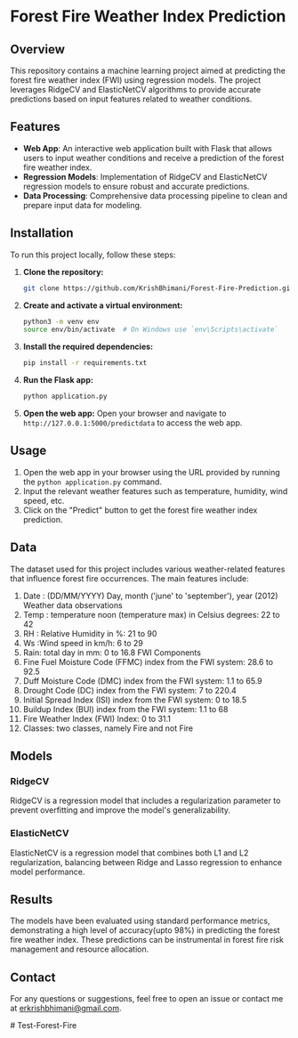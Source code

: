 # Forest Fire Weather Index Prediction

## Overview

This repository contains a machine learning project aimed at predicting the forest fire weather index (FWI) using regression models. The project leverages RidgeCV and ElasticNetCV algorithms to provide accurate predictions based on input features related to weather conditions.

## Features

- **Web App**: An interactive web application built with Flask that allows users to input weather conditions and receive a prediction of the forest fire weather index.
- **Regression Models**: Implementation of RidgeCV and ElasticNetCV regression models to ensure robust and accurate predictions.
- **Data Processing**: Comprehensive data processing pipeline to clean and prepare input data for modeling.

## Installation

To run this project locally, follow these steps:

1. **Clone the repository:**
    ```bash
    git clone https://github.com/KrishBhimani/Forest-Fire-Prediction.git
    ```

2. **Create and activate a virtual environment:**
    ```bash
    python3 -m venv env
    source env/bin/activate  # On Windows use `env\Scripts\activate`
    ```

3. **Install the required dependencies:**
    ```bash
    pip install -r requirements.txt
    ```

4. **Run the Flask app:**
    ```bash
    python application.py
    ```

5. **Open the web app:**
    Open your browser and navigate to `http://127.0.0.1:5000/predictdata` to access the web app.

## Usage

1. Open the web app in your browser using the URL provided by running the `python application.py` command.
2. Input the relevant weather features such as temperature, humidity, wind speed, etc.
3. Click on the "Predict" button to get the forest fire weather index prediction.

## Data

The dataset used for this project includes various weather-related features that influence forest fire occurrences. The main features include:
1. Date : (DD/MM/YYYY) Day, month ('june' to 'september'), year (2012)
Weather data observations
2. Temp : temperature noon (temperature max) in Celsius degrees: 22 to 42
3. RH : Relative Humidity in %: 21 to 90
4. Ws :Wind speed in km/h: 6 to 29
5. Rain: total day in mm: 0 to 16.8
FWI Components
6. Fine Fuel Moisture Code (FFMC) index from the FWI system: 28.6 to 92.5
7. Duff Moisture Code (DMC) index from the FWI system: 1.1 to 65.9
8. Drought Code (DC) index from the FWI system: 7 to 220.4
9. Initial Spread Index (ISI) index from the FWI system: 0 to 18.5
10. Buildup Index (BUI) index from the FWI system: 1.1 to 68
11. Fire Weather Index (FWI) Index: 0 to 31.1
12. Classes: two classes, namely Fire and not Fire

## Models

### RidgeCV
RidgeCV is a regression model that includes a regularization parameter to prevent overfitting and improve the model's generalizability.

### ElasticNetCV
ElasticNetCV is a regression model that combines both L1 and L2 regularization, balancing between Ridge and Lasso regression to enhance model performance.

## Results

The models have been evaluated using standard performance metrics, demonstrating a high level of accuracy(upto 98%) in predicting the forest fire weather index. These predictions can be instrumental in forest fire risk management and resource allocation.


## Contact

For any questions or suggestions, feel free to open an issue or contact me at [erkrishbhimani@gmail.com](mailto:erkrishbhimani@gmail.com).

#   T e s t - F o r e s t - F i r e  
 